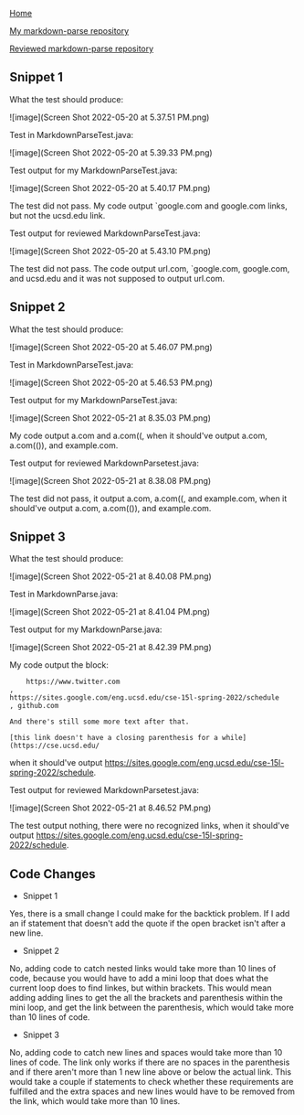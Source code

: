 [Home](https://dledermann.github.io/cse15l-lab-reports/)

[My markdown-parse repository](https://github.com/dledermann/cse15l-lab-reports)

[Reviewed markdown-parse repository](https://github.com/mdsflyboy/markdown-parser)

## Snippet 1

What the test should produce:

![image](Screen Shot 2022-05-20 at 5.37.51 PM.png)

Test in MarkdownParseTest.java:

![image](Screen Shot 2022-05-20 at 5.39.33 PM.png)

Test output for my MarkdownParseTest.java:

![image](Screen Shot 2022-05-20 at 5.40.17 PM.png)

The test did not pass. My code output `google.com and google.com links, but not the ucsd.edu link.

Test output for reviewed MarkdownParseTest.java:

![image](Screen Shot 2022-05-20 at 5.43.10 PM.png)

The test did not pass. The code output url.com, `google.com, google.com, and ucsd.edu and it was not supposed to output url.com.

## Snippet 2

What the test should produce:

![image](Screen Shot 2022-05-20 at 5.46.07 PM.png)

Test in MarkdownParseTest.java:

![image](Screen Shot 2022-05-20 at 5.46.53 PM.png)

Test output for my MarkdownParseTest.java:

![image](Screen Shot 2022-05-21 at 8.35.03 PM.png)

My code output a.com and a.com((, when it should've output a.com, a.com(()), and example.com.

Test output for reviewed MarkdownParsetest.java:

![image](Screen Shot 2022-05-21 at 8.38.08 PM.png)

The test did not pass, it output a.com, a.com((, and example.com, when it should've output a.com, a.com(()), and example.com.

## Snippet 3

What the test should produce:

![image](Screen Shot 2022-05-21 at 8.40.08 PM.png)

Test in MarkdownParse.java:

![image](Screen Shot 2022-05-21 at 8.41.04 PM.png)

Test output for my MarkdownParse.java:

![image](Screen Shot 2022-05-21 at 8.42.39 PM.png)

My code output the block:

```
    https://www.twitter.com
, 
https://sites.google.com/eng.ucsd.edu/cse-15l-spring-2022/schedule
, github.com

And there's still some more text after that.

[this link doesn't have a closing parenthesis for a while](https://cse.ucsd.edu/
```

when it should've output https://sites.google.com/eng.ucsd.edu/cse-15l-spring-2022/schedule.

Test output for reviewed MarkdownParsetest.java:

![image](Screen Shot 2022-05-21 at 8.46.52 PM.png)

The test output nothing, there were no recognized links, when it should've output https://sites.google.com/eng.ucsd.edu/cse-15l-spring-2022/schedule.

## Code Changes

- Snippet 1

Yes, there is a small change I could make for the backtick problem. If I add an if statement that doesn't add the quote if the open bracket isn't after a new line.

- Snippet 2

No, adding code to catch nested links would take more than 10 lines of code, because you would have to add a mini loop that does what the current loop does to find linkes, but within brackets. This would mean adding adding lines to get the all the brackets and parenthesis within the mini loop, and get the link between the parenthesis, which would take more than 10 lines of code.

- Snippet 3

No, adding code to catch new lines and spaces would take more than 10 lines of code. The link only works if there are no spaces in the parenthesis and if there aren't more than 1 new line above or below the actual link. This would take a couple if statements to check whether these requirements are fulfilled and the extra spaces and new lines would have to be removed from the link, which would take more than 10 lines.

